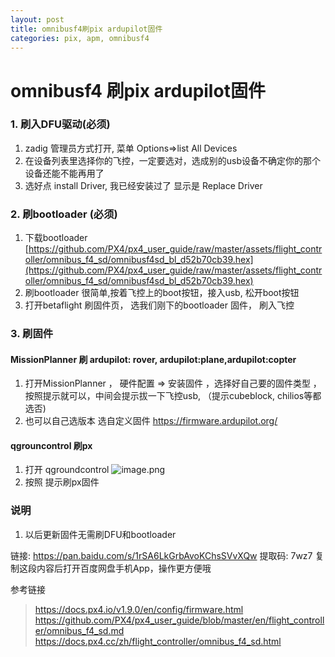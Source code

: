 ```yaml
---
layout: post
title: omnibusf4刷pix ardupilot固件
categories: pix, apm, omnibusf4
---
```


# omnibusf4 刷pix ardupilot固件

### 1. 刷入DFU驱动(必须) 

1. zadig 管理员方式打开, 菜单 Options=>list All Devices 
2. 在设备列表里选择你的飞控，一定要选对，选成别的usb设备不确定你的那个设备还能不能再用了
3. 选好点 install Driver, 我已经安装过了 显示是 Replace Driver

### 2. 刷bootloader (必须)
1. 下载bootloader [https://github.com/PX4/px4_user_guide/raw/master/assets/flight_controller/omnibus_f4_sd/omnibusf4sd_bl_d52b70cb39.hex](https://github.com/PX4/px4_user_guide/raw/master/assets/flight_controller/omnibus_f4_sd/omnibusf4sd_bl_d52b70cb39.hex) 
2. 刷bootloader 很简单,按着飞控上的boot按钮，接入usb, 松开boot按钮
3. 打开betaflight 刷固件页， 选我们刚下的bootloader 固件， 刷入飞控 

### 3. 刷固件

#### MissionPlanner 刷 ardupilot: rover, ardupilot:plane,ardupilot:copter 
1. 打开MissionPlanner ， 硬件配置 => 安装固件 ，选择好自己要的固件类型 ，按照提示就可以，中间会提示拔一下飞控usb, （提示cubeblock, chilios等都选否)
2. 也可以自己选版本 选自定义固件 https://firmware.ardupilot.org/

#### qgrouncontrol 刷px
1. 打开 qgroundcontrol  ![image.png](attachment:image.png)
2. 按照 提示刷px固件 

### 说明
1. 以后更新固件无需刷DFU和bootloader 

>
链接: https://pan.baidu.com/s/1rSA6LkGrbAvoKChsSVvXQw 提取码: 7wz7 复制这段内容后打开百度网盘手机App，操作更方便哦 

参考链接
> https://docs.px4.io/v1.9.0/en/config/firmware.html
> https://github.com/PX4/px4_user_guide/blob/master/en/flight_controller/omnibus_f4_sd.md
> https://docs.px4.cc/zh/flight_controller/omnibus_f4_sd.html

